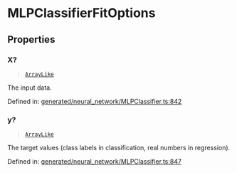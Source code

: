 # MLPClassifierFitOptions

## Properties

### X?

> [`ArrayLike`](../types/ArrayLike.md)

The input data.

Defined in:  [generated/neural\_network/MLPClassifier.ts:842](https://github.com/transitive-bullshit/scikit-learn-ts/blob/b59c1ff/packages/sklearn/src/generated/neural_network/MLPClassifier.ts#L842)

### y?

> [`ArrayLike`](../types/ArrayLike.md)

The target values (class labels in classification, real numbers in regression).

Defined in:  [generated/neural\_network/MLPClassifier.ts:847](https://github.com/transitive-bullshit/scikit-learn-ts/blob/b59c1ff/packages/sklearn/src/generated/neural_network/MLPClassifier.ts#L847)

